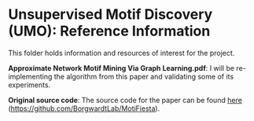 # Unsupervised Motif Discovery (UMO): Reference Information

This folder holds information and resources of interest for the project.  

**Approximate Network Motif Mining Via Graph Learning.pdf**: I will be re-implementing the algorithm from this paper and validating some of its experiments.

**Original source code**: The source code for the paper can be found [here](https://github.com/BorgwardtLab/MotiFiesta) (https://github.com/BorgwardtLab/MotiFiesta).

<!---This is intended to be a convenient location for project members to access
support material for the project.-->

<!---For LaTeX files references are put in the References.bib file for processing by
BibTeX.  A nice convention for naming the references is to use the Nat Bib
convention.  That is, the citation name, and the corresponding file name should
be in the format AuthorYear.  If there is two author's the name should be
Author1Author2Year.  For more than two authors, the name should be
Author1EtAlYear.  In the preceding text, Author, Author1 and Author2 are the
last names of the authors.-->
